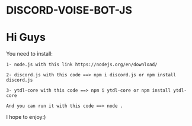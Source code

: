 # DISCORD-VOISE-BOT-JS
# Hi Guys

You need to install:

    1- node.js with this link https://nodejs.org/en/download/

    2- discord.js with this code ==> npm i discord.js or npm install discord.js

    3- ytdl-core with this code ==> npm i ytdl-core or npm install ytdl-core

    And you can run it with this code ==> node .

I hope to enjoy:)
